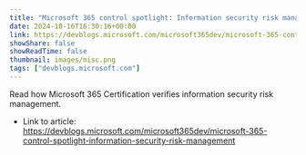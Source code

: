 ```yaml
---
title: "Microsoft 365 control spotlight: Information security risk management"
date: 2024-10-16T16:30:16+00:00
link: https://devblogs.microsoft.com/microsoft365dev/microsoft-365-control-spotlight-information-security-risk-management
showShare: false
showReadTime: false
thumbnail: images/misc.png
tags: ["devblogs.microsoft.com"]
---
```

Read how Microsoft 365 Certification verifies information security risk management.

- Link to article: https://devblogs.microsoft.com/microsoft365dev/microsoft-365-control-spotlight-information-security-risk-management